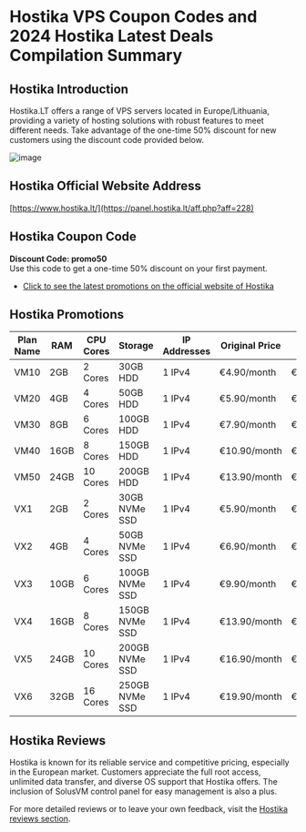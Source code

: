 # Hostika VPS Coupon Codes and 2024 Hostika Latest Deals Compilation Summary

## Hostika Introduction
Hostika.LT offers a range of VPS servers located in Europe/Lithuania, providing a variety of hosting solutions with robust features to meet different needs. Take advantage of the one-time 50% discount for new customers using the discount code provided below.

![image](https://github.com/holifieldw23/Hostika/assets/167837019/7b86f690-8655-4e83-88f7-2e0b7c902c45)

## Hostika Official Website Address
[https://www.hostika.lt/](https://panel.hostika.lt/aff.php?aff=228)

## Hostika Coupon Code
**Discount Code: promo50**  
Use this code to get a one-time 50% discount on your first payment.  
- [Click to see the latest promotions on the official website of Hostika](https://panel.hostika.lt/aff.php?aff=228)

## Hostika Promotions

| Plan Name | RAM  | CPU Cores | Storage       | IP Addresses | Original Price | Discount Price |
|-----------|------|-----------|---------------|--------------|----------------|----------------|
| VM10      | 2GB  | 2 Cores   | 30GB HDD      | 1 IPv4       | €4.90/month    | €2.45/month    |
| VM20      | 4GB  | 4 Cores   | 50GB HDD      | 1 IPv4       | €5.90/month    | €2.95/month    |
| VM30      | 8GB  | 6 Cores   | 100GB HDD     | 1 IPv4       | €7.90/month    | €3.95/month    |
| VM40      | 16GB | 8 Cores   | 150GB HDD     | 1 IPv4       | €10.90/month   | €5.45/month    |
| VM50      | 24GB | 10 Cores  | 200GB HDD     | 1 IPv4       | €13.90/month   | €6.95/month    |
| VX1       | 2GB  | 2 Cores   | 30GB NVMe SSD | 1 IPv4       | €5.90/month    | €2.95/month    |
| VX2       | 4GB  | 4 Cores   | 50GB NVMe SSD | 1 IPv4       | €6.90/month    | €3.45/month    |
| VX3       | 10GB | 6 Cores   | 100GB NVMe SSD| 1 IPv4       | €9.90/month    | €4.95/month    |
| VX4       | 16GB | 8 Cores   | 150GB NVMe SSD| 1 IPv4       | €13.90/month   | €6.95/month    |
| VX5       | 24GB | 10 Cores  | 200GB NVMe SSD| 1 IPv4       | €16.90/month   | €8.45/month    |
| VX6       | 32GB | 16 Cores  | 250GB NVMe SSD| 1 IPv4       | €19.90/month   | €9.95/month    |

## Hostika Reviews
Hostika is known for its reliable service and competitive pricing, especially in the European market. Customers appreciate the full root access, unlimited data transfer, and diverse OS support that Hostika offers. The inclusion of SolusVM control panel for easy management is also a plus.

For more detailed reviews or to leave your own feedback, visit the [Hostika reviews section](https://panel.hostika.lt/aff.php?aff=228).
